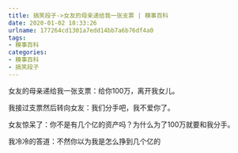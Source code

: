 ```yaml
---
title: 搞笑段子->女友的母亲递给我一张支票 | 糗事百科
date: 2020-01-02 18:33:26
urlname: 177264cd1301a7edd14bb7a6b76df4a0
tags: 
- 糗事百科
categories:
- 糗事百科
- 搞笑段子
---
```

女友的母亲递给我一张支票：给你100万，离开我女儿。

我接过支票然后转向女友：我们分手吧，我不爱你了。

女友惊呆了：你不是有几个亿的资产吗？为什么为了100万就要和我分手。

我冷冷的答道：不然你以为我是怎么挣到几个亿的


